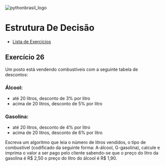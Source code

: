 ![pythonbrasil_logo](https://github.com/MatheusLPolidoro/python_brasil/assets/89528428/7c43d52a-bf1a-4add-9b72-72962962a3f9)

# Estrutura De Decisão 
- [Lista de Exercícios](https://github.com/MatheusLPolidoro/python_brasil)

## Exercício 26

Um posto está vendendo combustíveis com a seguinte tabela de descontos:

### Álcool:

- até 20 litros, desconto de 3% por litro
- acima de 20 litros, desconto de 5% por litro
  
### Gasolina:

- até 20 litros, desconto de 4% por litro
- acima de 20 litros, desconto de 6% por litro
 
Escreva um algoritmo que leia o número de litros vendidos, o tipo de combustível (codificado da seguinte forma: A-álcool, G-gasolina), calcule e imprima o valor a ser pago pelo cliente sabendo-se que o preço do litro da gasolina é R$ 2,50 o preço do litro do álcool é R$ 1,90.